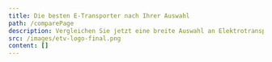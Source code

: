 ```yaml
---
title: Die besten E-Transporter nach Ihrer Auswahl
path: /comparePage
description: Vergleichen Sie jetzt eine breite Auswahl an Elektrotransportern.
src: /images/etv-logo-final.png
content: []
---
```

